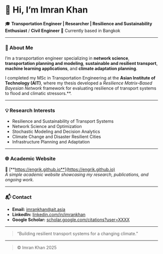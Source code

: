 # 👋 Hi, I’m Imran Khan

🎓 **Transportation Engineer | Researcher | Resilience and Sustainability Enthusiast**  / **Civil Engineer**
📍 Currently based in Bangkok 

---

### 🔬 About Me
I’m a transportation engineer specializing in **network science**, **transportation planning and modeling**, **sustainable and resilient transport**, **machine learning applications**, and **climate adaptation planning**.  

I completed my MSc in Transportation Engineering at the **Asian Institute of Technology (AIT)**, where my thesis developed a *Resilience Matrix–Based Bayesian Network* framework for evaluating resilience of transport systems to flood and climatic stressors.**.

---

### 💡 Research Interests
- Resilience and Sustainability of Transport Systems
- Network Science and Optimization
- Stochastic Modeling and Decision Analytics
- Climate Change and Disaster Resilient Cities
- Infrastructure Planning and Adaptation  

---

### 🌐 Academic Website
🔗 [**https://engrik.github.io**](https://engrik.github.io)  
*A simple academic website showcasing my research, publications, and ongoing work.*

---

### 📬 Contact
- **Email:** imrankhan@ait.asia  
- **LinkedIn:** [linkedin.com/in/imrankhan](https://linkedin.com/in/engrik)  
- **Google Scholar:** [scholar.google.com/citations?user=XXXX](https://scholar.google.com)  

---

> “Building resilient transport systems for a changing climate.”

---


> © Imran Khan 2025
